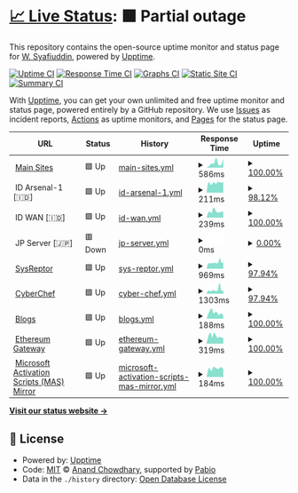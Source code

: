 # [📈 Live Status](https://status.encrypt0r.my.id): <!--live status--> **🟧 Partial outage**

This repository contains the open-source uptime monitor and status page for [W. Syafiuddin](https://encrypt0r.my.id/), powered by [Upptime](https://github.com/upptime/upptime).

[![Uptime CI](https://github.com/its0din-ai/uptime-stats/workflows/Uptime%20CI/badge.svg)](https://github.com/its0din-ai/uptime-stats/actions?query=workflow%3A%22Uptime+CI%22)
[![Response Time CI](https://github.com/its0din-ai/uptime-stats/workflows/Response%20Time%20CI/badge.svg)](https://github.com/its0din-ai/uptime-stats/actions?query=workflow%3A%22Response+Time+CI%22)
[![Graphs CI](https://github.com/its0din-ai/uptime-stats/workflows/Graphs%20CI/badge.svg)](https://github.com/its0din-ai/uptime-stats/actions?query=workflow%3A%22Graphs+CI%22)
[![Static Site CI](https://github.com/its0din-ai/uptime-stats/workflows/Static%20Site%20CI/badge.svg)](https://github.com/its0din-ai/uptime-stats/actions?query=workflow%3A%22Static+Site+CI%22)
[![Summary CI](https://github.com/its0din-ai/uptime-stats/workflows/Summary%20CI/badge.svg)](https://github.com/its0din-ai/uptime-stats/actions?query=workflow%3A%22Summary+CI%22)

With [Upptime](https://upptime.js.org), you can get your own unlimited and free uptime monitor and status page, powered entirely by a GitHub repository. We use [Issues](https://github.com/its0din-ai/uptime-stats/issues) as incident reports, [Actions](https://github.com/its0din-ai/uptime-stats/actions) as uptime monitors, and [Pages](https://status.encrypt0r.my.id) for the status page.

<!--start: status pages-->
<!-- This summary is generated by Upptime (https://github.com/upptime/upptime) -->
<!-- Do not edit this manually, your changes will be overwritten -->
<!-- prettier-ignore -->
| URL | Status | History | Response Time | Uptime |
| --- | ------ | ------- | ------------- | ------ |
| <img alt="" src="https://icons.duckduckgo.com/ip3/encrypt0r.my.id.ico" height="13"> [Main Sites](https://encrypt0r.my.id) | 🟩 Up | [main-sites.yml](https://github.com/its0din-ai/uptime-stats/commits/HEAD/history/main-sites.yml) | <details><summary><img alt="Response time graph" src="./graphs/main-sites/response-time-week.png" height="20"> 586ms</summary><br><a href="https://status.encrypt0r.my.id/history/main-sites"><img alt="Response time 705" src="https://img.shields.io/endpoint?url=https%3A%2F%2Fraw.githubusercontent.com%2Fits0din-ai%2Fuptime-stats%2FHEAD%2Fapi%2Fmain-sites%2Fresponse-time.json"></a><br><a href="https://status.encrypt0r.my.id/history/main-sites"><img alt="24-hour response time 181" src="https://img.shields.io/endpoint?url=https%3A%2F%2Fraw.githubusercontent.com%2Fits0din-ai%2Fuptime-stats%2FHEAD%2Fapi%2Fmain-sites%2Fresponse-time-day.json"></a><br><a href="https://status.encrypt0r.my.id/history/main-sites"><img alt="7-day response time 586" src="https://img.shields.io/endpoint?url=https%3A%2F%2Fraw.githubusercontent.com%2Fits0din-ai%2Fuptime-stats%2FHEAD%2Fapi%2Fmain-sites%2Fresponse-time-week.json"></a><br><a href="https://status.encrypt0r.my.id/history/main-sites"><img alt="30-day response time 591" src="https://img.shields.io/endpoint?url=https%3A%2F%2Fraw.githubusercontent.com%2Fits0din-ai%2Fuptime-stats%2FHEAD%2Fapi%2Fmain-sites%2Fresponse-time-month.json"></a><br><a href="https://status.encrypt0r.my.id/history/main-sites"><img alt="1-year response time 705" src="https://img.shields.io/endpoint?url=https%3A%2F%2Fraw.githubusercontent.com%2Fits0din-ai%2Fuptime-stats%2FHEAD%2Fapi%2Fmain-sites%2Fresponse-time-year.json"></a></details> | <details><summary><a href="https://status.encrypt0r.my.id/history/main-sites">100.00%</a></summary><a href="https://status.encrypt0r.my.id/history/main-sites"><img alt="All-time uptime 100.00%" src="https://img.shields.io/endpoint?url=https%3A%2F%2Fraw.githubusercontent.com%2Fits0din-ai%2Fuptime-stats%2FHEAD%2Fapi%2Fmain-sites%2Fuptime.json"></a><br><a href="https://status.encrypt0r.my.id/history/main-sites"><img alt="24-hour uptime 100.00%" src="https://img.shields.io/endpoint?url=https%3A%2F%2Fraw.githubusercontent.com%2Fits0din-ai%2Fuptime-stats%2FHEAD%2Fapi%2Fmain-sites%2Fuptime-day.json"></a><br><a href="https://status.encrypt0r.my.id/history/main-sites"><img alt="7-day uptime 100.00%" src="https://img.shields.io/endpoint?url=https%3A%2F%2Fraw.githubusercontent.com%2Fits0din-ai%2Fuptime-stats%2FHEAD%2Fapi%2Fmain-sites%2Fuptime-week.json"></a><br><a href="https://status.encrypt0r.my.id/history/main-sites"><img alt="30-day uptime 100.00%" src="https://img.shields.io/endpoint?url=https%3A%2F%2Fraw.githubusercontent.com%2Fits0din-ai%2Fuptime-stats%2FHEAD%2Fapi%2Fmain-sites%2Fuptime-month.json"></a><br><a href="https://status.encrypt0r.my.id/history/main-sites"><img alt="1-year uptime 100.00%" src="https://img.shields.io/endpoint?url=https%3A%2F%2Fraw.githubusercontent.com%2Fits0din-ai%2Fuptime-stats%2FHEAD%2Fapi%2Fmain-sites%2Fuptime-year.json"></a></details>
| <img alt="" src="https://upload.wikimedia.org/wikipedia/commons/thumb/9/9f/Flag_of_Indonesia.svg/125px-Flag_of_Indonesia.svg.png" height="13"> ID Arsenal-1 [🇮🇩] | 🟩 Up | [id-arsenal-1.yml](https://github.com/its0din-ai/uptime-stats/commits/HEAD/history/id-arsenal-1.yml) | <details><summary><img alt="Response time graph" src="./graphs/id-arsenal-1/response-time-week.png" height="20"> 211ms</summary><br><a href="https://status.encrypt0r.my.id/history/id-arsenal-1"><img alt="Response time 215" src="https://img.shields.io/endpoint?url=https%3A%2F%2Fraw.githubusercontent.com%2Fits0din-ai%2Fuptime-stats%2FHEAD%2Fapi%2Fid-arsenal-1%2Fresponse-time.json"></a><br><a href="https://status.encrypt0r.my.id/history/id-arsenal-1"><img alt="24-hour response time 180" src="https://img.shields.io/endpoint?url=https%3A%2F%2Fraw.githubusercontent.com%2Fits0din-ai%2Fuptime-stats%2FHEAD%2Fapi%2Fid-arsenal-1%2Fresponse-time-day.json"></a><br><a href="https://status.encrypt0r.my.id/history/id-arsenal-1"><img alt="7-day response time 211" src="https://img.shields.io/endpoint?url=https%3A%2F%2Fraw.githubusercontent.com%2Fits0din-ai%2Fuptime-stats%2FHEAD%2Fapi%2Fid-arsenal-1%2Fresponse-time-week.json"></a><br><a href="https://status.encrypt0r.my.id/history/id-arsenal-1"><img alt="30-day response time 215" src="https://img.shields.io/endpoint?url=https%3A%2F%2Fraw.githubusercontent.com%2Fits0din-ai%2Fuptime-stats%2FHEAD%2Fapi%2Fid-arsenal-1%2Fresponse-time-month.json"></a><br><a href="https://status.encrypt0r.my.id/history/id-arsenal-1"><img alt="1-year response time 215" src="https://img.shields.io/endpoint?url=https%3A%2F%2Fraw.githubusercontent.com%2Fits0din-ai%2Fuptime-stats%2FHEAD%2Fapi%2Fid-arsenal-1%2Fresponse-time-year.json"></a></details> | <details><summary><a href="https://status.encrypt0r.my.id/history/id-arsenal-1">98.12%</a></summary><a href="https://status.encrypt0r.my.id/history/id-arsenal-1"><img alt="All-time uptime 99.55%" src="https://img.shields.io/endpoint?url=https%3A%2F%2Fraw.githubusercontent.com%2Fits0din-ai%2Fuptime-stats%2FHEAD%2Fapi%2Fid-arsenal-1%2Fuptime.json"></a><br><a href="https://status.encrypt0r.my.id/history/id-arsenal-1"><img alt="24-hour uptime 100.00%" src="https://img.shields.io/endpoint?url=https%3A%2F%2Fraw.githubusercontent.com%2Fits0din-ai%2Fuptime-stats%2FHEAD%2Fapi%2Fid-arsenal-1%2Fuptime-day.json"></a><br><a href="https://status.encrypt0r.my.id/history/id-arsenal-1"><img alt="7-day uptime 98.12%" src="https://img.shields.io/endpoint?url=https%3A%2F%2Fraw.githubusercontent.com%2Fits0din-ai%2Fuptime-stats%2FHEAD%2Fapi%2Fid-arsenal-1%2Fuptime-week.json"></a><br><a href="https://status.encrypt0r.my.id/history/id-arsenal-1"><img alt="30-day uptime 99.55%" src="https://img.shields.io/endpoint?url=https%3A%2F%2Fraw.githubusercontent.com%2Fits0din-ai%2Fuptime-stats%2FHEAD%2Fapi%2Fid-arsenal-1%2Fuptime-month.json"></a><br><a href="https://status.encrypt0r.my.id/history/id-arsenal-1"><img alt="1-year uptime 99.55%" src="https://img.shields.io/endpoint?url=https%3A%2F%2Fraw.githubusercontent.com%2Fits0din-ai%2Fuptime-stats%2FHEAD%2Fapi%2Fid-arsenal-1%2Fuptime-year.json"></a></details>
| <img alt="" src="https://upload.wikimedia.org/wikipedia/commons/thumb/9/9f/Flag_of_Indonesia.svg/125px-Flag_of_Indonesia.svg.png" height="13"> ID WAN [🇮🇩] | 🟩 Up | [id-wan.yml](https://github.com/its0din-ai/uptime-stats/commits/HEAD/history/id-wan.yml) | <details><summary><img alt="Response time graph" src="./graphs/id-wan/response-time-week.png" height="20"> 239ms</summary><br><a href="https://status.encrypt0r.my.id/history/id-wan"><img alt="Response time 222" src="https://img.shields.io/endpoint?url=https%3A%2F%2Fraw.githubusercontent.com%2Fits0din-ai%2Fuptime-stats%2FHEAD%2Fapi%2Fid-wan%2Fresponse-time.json"></a><br><a href="https://status.encrypt0r.my.id/history/id-wan"><img alt="24-hour response time 180" src="https://img.shields.io/endpoint?url=https%3A%2F%2Fraw.githubusercontent.com%2Fits0din-ai%2Fuptime-stats%2FHEAD%2Fapi%2Fid-wan%2Fresponse-time-day.json"></a><br><a href="https://status.encrypt0r.my.id/history/id-wan"><img alt="7-day response time 239" src="https://img.shields.io/endpoint?url=https%3A%2F%2Fraw.githubusercontent.com%2Fits0din-ai%2Fuptime-stats%2FHEAD%2Fapi%2Fid-wan%2Fresponse-time-week.json"></a><br><a href="https://status.encrypt0r.my.id/history/id-wan"><img alt="30-day response time 222" src="https://img.shields.io/endpoint?url=https%3A%2F%2Fraw.githubusercontent.com%2Fits0din-ai%2Fuptime-stats%2FHEAD%2Fapi%2Fid-wan%2Fresponse-time-month.json"></a><br><a href="https://status.encrypt0r.my.id/history/id-wan"><img alt="1-year response time 222" src="https://img.shields.io/endpoint?url=https%3A%2F%2Fraw.githubusercontent.com%2Fits0din-ai%2Fuptime-stats%2FHEAD%2Fapi%2Fid-wan%2Fresponse-time-year.json"></a></details> | <details><summary><a href="https://status.encrypt0r.my.id/history/id-wan">100.00%</a></summary><a href="https://status.encrypt0r.my.id/history/id-wan"><img alt="All-time uptime 100.00%" src="https://img.shields.io/endpoint?url=https%3A%2F%2Fraw.githubusercontent.com%2Fits0din-ai%2Fuptime-stats%2FHEAD%2Fapi%2Fid-wan%2Fuptime.json"></a><br><a href="https://status.encrypt0r.my.id/history/id-wan"><img alt="24-hour uptime 100.00%" src="https://img.shields.io/endpoint?url=https%3A%2F%2Fraw.githubusercontent.com%2Fits0din-ai%2Fuptime-stats%2FHEAD%2Fapi%2Fid-wan%2Fuptime-day.json"></a><br><a href="https://status.encrypt0r.my.id/history/id-wan"><img alt="7-day uptime 100.00%" src="https://img.shields.io/endpoint?url=https%3A%2F%2Fraw.githubusercontent.com%2Fits0din-ai%2Fuptime-stats%2FHEAD%2Fapi%2Fid-wan%2Fuptime-week.json"></a><br><a href="https://status.encrypt0r.my.id/history/id-wan"><img alt="30-day uptime 100.00%" src="https://img.shields.io/endpoint?url=https%3A%2F%2Fraw.githubusercontent.com%2Fits0din-ai%2Fuptime-stats%2FHEAD%2Fapi%2Fid-wan%2Fuptime-month.json"></a><br><a href="https://status.encrypt0r.my.id/history/id-wan"><img alt="1-year uptime 100.00%" src="https://img.shields.io/endpoint?url=https%3A%2F%2Fraw.githubusercontent.com%2Fits0din-ai%2Fuptime-stats%2FHEAD%2Fapi%2Fid-wan%2Fuptime-year.json"></a></details>
| <img alt="" src="https://upload.wikimedia.org/wikipedia/commons/thumb/9/9e/Flag_of_Japan.svg/125px-Flag_of_Japan.svg.png" height="13"> JP Server [🇯🇵] | 🟥 Down | [jp-server.yml](https://github.com/its0din-ai/uptime-stats/commits/HEAD/history/jp-server.yml) | <details><summary><img alt="Response time graph" src="./graphs/jp-server/response-time-week.png" height="20"> 0ms</summary><br><a href="https://status.encrypt0r.my.id/history/jp-server"><img alt="Response time 160" src="https://img.shields.io/endpoint?url=https%3A%2F%2Fraw.githubusercontent.com%2Fits0din-ai%2Fuptime-stats%2FHEAD%2Fapi%2Fjp-server%2Fresponse-time.json"></a><br><a href="https://status.encrypt0r.my.id/history/jp-server"><img alt="24-hour response time 0" src="https://img.shields.io/endpoint?url=https%3A%2F%2Fraw.githubusercontent.com%2Fits0din-ai%2Fuptime-stats%2FHEAD%2Fapi%2Fjp-server%2Fresponse-time-day.json"></a><br><a href="https://status.encrypt0r.my.id/history/jp-server"><img alt="7-day response time 0" src="https://img.shields.io/endpoint?url=https%3A%2F%2Fraw.githubusercontent.com%2Fits0din-ai%2Fuptime-stats%2FHEAD%2Fapi%2Fjp-server%2Fresponse-time-week.json"></a><br><a href="https://status.encrypt0r.my.id/history/jp-server"><img alt="30-day response time 164" src="https://img.shields.io/endpoint?url=https%3A%2F%2Fraw.githubusercontent.com%2Fits0din-ai%2Fuptime-stats%2FHEAD%2Fapi%2Fjp-server%2Fresponse-time-month.json"></a><br><a href="https://status.encrypt0r.my.id/history/jp-server"><img alt="1-year response time 160" src="https://img.shields.io/endpoint?url=https%3A%2F%2Fraw.githubusercontent.com%2Fits0din-ai%2Fuptime-stats%2FHEAD%2Fapi%2Fjp-server%2Fresponse-time-year.json"></a></details> | <details><summary><a href="https://status.encrypt0r.my.id/history/jp-server">0.00%</a></summary><a href="https://status.encrypt0r.my.id/history/jp-server"><img alt="All-time uptime 72.18%" src="https://img.shields.io/endpoint?url=https%3A%2F%2Fraw.githubusercontent.com%2Fits0din-ai%2Fuptime-stats%2FHEAD%2Fapi%2Fjp-server%2Fuptime.json"></a><br><a href="https://status.encrypt0r.my.id/history/jp-server"><img alt="24-hour uptime 0.00%" src="https://img.shields.io/endpoint?url=https%3A%2F%2Fraw.githubusercontent.com%2Fits0din-ai%2Fuptime-stats%2FHEAD%2Fapi%2Fjp-server%2Fuptime-day.json"></a><br><a href="https://status.encrypt0r.my.id/history/jp-server"><img alt="7-day uptime 0.00%" src="https://img.shields.io/endpoint?url=https%3A%2F%2Fraw.githubusercontent.com%2Fits0din-ai%2Fuptime-stats%2FHEAD%2Fapi%2Fjp-server%2Fuptime-week.json"></a><br><a href="https://status.encrypt0r.my.id/history/jp-server"><img alt="30-day uptime 17.23%" src="https://img.shields.io/endpoint?url=https%3A%2F%2Fraw.githubusercontent.com%2Fits0din-ai%2Fuptime-stats%2FHEAD%2Fapi%2Fjp-server%2Fuptime-month.json"></a><br><a href="https://status.encrypt0r.my.id/history/jp-server"><img alt="1-year uptime 72.18%" src="https://img.shields.io/endpoint?url=https%3A%2F%2Fraw.githubusercontent.com%2Fits0din-ai%2Fuptime-stats%2FHEAD%2Fapi%2Fjp-server%2Fuptime-year.json"></a></details>
| <img alt="" src="https://icons.duckduckgo.com/ip3/reporting.encrypt0r.my.id.ico" height="13"> [SysReptor](https://reporting.encrypt0r.my.id) | 🟩 Up | [sys-reptor.yml](https://github.com/its0din-ai/uptime-stats/commits/HEAD/history/sys-reptor.yml) | <details><summary><img alt="Response time graph" src="./graphs/sys-reptor/response-time-week.png" height="20"> 969ms</summary><br><a href="https://status.encrypt0r.my.id/history/sys-reptor"><img alt="Response time 941" src="https://img.shields.io/endpoint?url=https%3A%2F%2Fraw.githubusercontent.com%2Fits0din-ai%2Fuptime-stats%2FHEAD%2Fapi%2Fsys-reptor%2Fresponse-time.json"></a><br><a href="https://status.encrypt0r.my.id/history/sys-reptor"><img alt="24-hour response time 694" src="https://img.shields.io/endpoint?url=https%3A%2F%2Fraw.githubusercontent.com%2Fits0din-ai%2Fuptime-stats%2FHEAD%2Fapi%2Fsys-reptor%2Fresponse-time-day.json"></a><br><a href="https://status.encrypt0r.my.id/history/sys-reptor"><img alt="7-day response time 969" src="https://img.shields.io/endpoint?url=https%3A%2F%2Fraw.githubusercontent.com%2Fits0din-ai%2Fuptime-stats%2FHEAD%2Fapi%2Fsys-reptor%2Fresponse-time-week.json"></a><br><a href="https://status.encrypt0r.my.id/history/sys-reptor"><img alt="30-day response time 941" src="https://img.shields.io/endpoint?url=https%3A%2F%2Fraw.githubusercontent.com%2Fits0din-ai%2Fuptime-stats%2FHEAD%2Fapi%2Fsys-reptor%2Fresponse-time-month.json"></a><br><a href="https://status.encrypt0r.my.id/history/sys-reptor"><img alt="1-year response time 941" src="https://img.shields.io/endpoint?url=https%3A%2F%2Fraw.githubusercontent.com%2Fits0din-ai%2Fuptime-stats%2FHEAD%2Fapi%2Fsys-reptor%2Fresponse-time-year.json"></a></details> | <details><summary><a href="https://status.encrypt0r.my.id/history/sys-reptor">97.94%</a></summary><a href="https://status.encrypt0r.my.id/history/sys-reptor"><img alt="All-time uptime 98.26%" src="https://img.shields.io/endpoint?url=https%3A%2F%2Fraw.githubusercontent.com%2Fits0din-ai%2Fuptime-stats%2FHEAD%2Fapi%2Fsys-reptor%2Fuptime.json"></a><br><a href="https://status.encrypt0r.my.id/history/sys-reptor"><img alt="24-hour uptime 100.00%" src="https://img.shields.io/endpoint?url=https%3A%2F%2Fraw.githubusercontent.com%2Fits0din-ai%2Fuptime-stats%2FHEAD%2Fapi%2Fsys-reptor%2Fuptime-day.json"></a><br><a href="https://status.encrypt0r.my.id/history/sys-reptor"><img alt="7-day uptime 97.94%" src="https://img.shields.io/endpoint?url=https%3A%2F%2Fraw.githubusercontent.com%2Fits0din-ai%2Fuptime-stats%2FHEAD%2Fapi%2Fsys-reptor%2Fuptime-week.json"></a><br><a href="https://status.encrypt0r.my.id/history/sys-reptor"><img alt="30-day uptime 98.26%" src="https://img.shields.io/endpoint?url=https%3A%2F%2Fraw.githubusercontent.com%2Fits0din-ai%2Fuptime-stats%2FHEAD%2Fapi%2Fsys-reptor%2Fuptime-month.json"></a><br><a href="https://status.encrypt0r.my.id/history/sys-reptor"><img alt="1-year uptime 98.26%" src="https://img.shields.io/endpoint?url=https%3A%2F%2Fraw.githubusercontent.com%2Fits0din-ai%2Fuptime-stats%2FHEAD%2Fapi%2Fsys-reptor%2Fuptime-year.json"></a></details>
| <img alt="" src="https://icons.duckduckgo.com/ip3/chef.encrypt0r.my.id.ico" height="13"> [CyberChef](https://chef.encrypt0r.my.id) | 🟩 Up | [cyber-chef.yml](https://github.com/its0din-ai/uptime-stats/commits/HEAD/history/cyber-chef.yml) | <details><summary><img alt="Response time graph" src="./graphs/cyber-chef/response-time-week.png" height="20"> 1303ms</summary><br><a href="https://status.encrypt0r.my.id/history/cyber-chef"><img alt="Response time 1173" src="https://img.shields.io/endpoint?url=https%3A%2F%2Fraw.githubusercontent.com%2Fits0din-ai%2Fuptime-stats%2FHEAD%2Fapi%2Fcyber-chef%2Fresponse-time.json"></a><br><a href="https://status.encrypt0r.my.id/history/cyber-chef"><img alt="24-hour response time 809" src="https://img.shields.io/endpoint?url=https%3A%2F%2Fraw.githubusercontent.com%2Fits0din-ai%2Fuptime-stats%2FHEAD%2Fapi%2Fcyber-chef%2Fresponse-time-day.json"></a><br><a href="https://status.encrypt0r.my.id/history/cyber-chef"><img alt="7-day response time 1303" src="https://img.shields.io/endpoint?url=https%3A%2F%2Fraw.githubusercontent.com%2Fits0din-ai%2Fuptime-stats%2FHEAD%2Fapi%2Fcyber-chef%2Fresponse-time-week.json"></a><br><a href="https://status.encrypt0r.my.id/history/cyber-chef"><img alt="30-day response time 1157" src="https://img.shields.io/endpoint?url=https%3A%2F%2Fraw.githubusercontent.com%2Fits0din-ai%2Fuptime-stats%2FHEAD%2Fapi%2Fcyber-chef%2Fresponse-time-month.json"></a><br><a href="https://status.encrypt0r.my.id/history/cyber-chef"><img alt="1-year response time 1173" src="https://img.shields.io/endpoint?url=https%3A%2F%2Fraw.githubusercontent.com%2Fits0din-ai%2Fuptime-stats%2FHEAD%2Fapi%2Fcyber-chef%2Fresponse-time-year.json"></a></details> | <details><summary><a href="https://status.encrypt0r.my.id/history/cyber-chef">97.94%</a></summary><a href="https://status.encrypt0r.my.id/history/cyber-chef"><img alt="All-time uptime 98.09%" src="https://img.shields.io/endpoint?url=https%3A%2F%2Fraw.githubusercontent.com%2Fits0din-ai%2Fuptime-stats%2FHEAD%2Fapi%2Fcyber-chef%2Fuptime.json"></a><br><a href="https://status.encrypt0r.my.id/history/cyber-chef"><img alt="24-hour uptime 100.00%" src="https://img.shields.io/endpoint?url=https%3A%2F%2Fraw.githubusercontent.com%2Fits0din-ai%2Fuptime-stats%2FHEAD%2Fapi%2Fcyber-chef%2Fuptime-day.json"></a><br><a href="https://status.encrypt0r.my.id/history/cyber-chef"><img alt="7-day uptime 97.94%" src="https://img.shields.io/endpoint?url=https%3A%2F%2Fraw.githubusercontent.com%2Fits0din-ai%2Fuptime-stats%2FHEAD%2Fapi%2Fcyber-chef%2Fuptime-week.json"></a><br><a href="https://status.encrypt0r.my.id/history/cyber-chef"><img alt="30-day uptime 97.73%" src="https://img.shields.io/endpoint?url=https%3A%2F%2Fraw.githubusercontent.com%2Fits0din-ai%2Fuptime-stats%2FHEAD%2Fapi%2Fcyber-chef%2Fuptime-month.json"></a><br><a href="https://status.encrypt0r.my.id/history/cyber-chef"><img alt="1-year uptime 98.09%" src="https://img.shields.io/endpoint?url=https%3A%2F%2Fraw.githubusercontent.com%2Fits0din-ai%2Fuptime-stats%2FHEAD%2Fapi%2Fcyber-chef%2Fuptime-year.json"></a></details>
| <img alt="" src="https://icons.duckduckgo.com/ip3/blog.encrypt0r.my.id.ico" height="13"> [Blogs](https://blog.encrypt0r.my.id) | 🟩 Up | [blogs.yml](https://github.com/its0din-ai/uptime-stats/commits/HEAD/history/blogs.yml) | <details><summary><img alt="Response time graph" src="./graphs/blogs/response-time-week.png" height="20"> 188ms</summary><br><a href="https://status.encrypt0r.my.id/history/blogs"><img alt="Response time 263" src="https://img.shields.io/endpoint?url=https%3A%2F%2Fraw.githubusercontent.com%2Fits0din-ai%2Fuptime-stats%2FHEAD%2Fapi%2Fblogs%2Fresponse-time.json"></a><br><a href="https://status.encrypt0r.my.id/history/blogs"><img alt="24-hour response time 92" src="https://img.shields.io/endpoint?url=https%3A%2F%2Fraw.githubusercontent.com%2Fits0din-ai%2Fuptime-stats%2FHEAD%2Fapi%2Fblogs%2Fresponse-time-day.json"></a><br><a href="https://status.encrypt0r.my.id/history/blogs"><img alt="7-day response time 188" src="https://img.shields.io/endpoint?url=https%3A%2F%2Fraw.githubusercontent.com%2Fits0din-ai%2Fuptime-stats%2FHEAD%2Fapi%2Fblogs%2Fresponse-time-week.json"></a><br><a href="https://status.encrypt0r.my.id/history/blogs"><img alt="30-day response time 182" src="https://img.shields.io/endpoint?url=https%3A%2F%2Fraw.githubusercontent.com%2Fits0din-ai%2Fuptime-stats%2FHEAD%2Fapi%2Fblogs%2Fresponse-time-month.json"></a><br><a href="https://status.encrypt0r.my.id/history/blogs"><img alt="1-year response time 263" src="https://img.shields.io/endpoint?url=https%3A%2F%2Fraw.githubusercontent.com%2Fits0din-ai%2Fuptime-stats%2FHEAD%2Fapi%2Fblogs%2Fresponse-time-year.json"></a></details> | <details><summary><a href="https://status.encrypt0r.my.id/history/blogs">100.00%</a></summary><a href="https://status.encrypt0r.my.id/history/blogs"><img alt="All-time uptime 100.00%" src="https://img.shields.io/endpoint?url=https%3A%2F%2Fraw.githubusercontent.com%2Fits0din-ai%2Fuptime-stats%2FHEAD%2Fapi%2Fblogs%2Fuptime.json"></a><br><a href="https://status.encrypt0r.my.id/history/blogs"><img alt="24-hour uptime 100.00%" src="https://img.shields.io/endpoint?url=https%3A%2F%2Fraw.githubusercontent.com%2Fits0din-ai%2Fuptime-stats%2FHEAD%2Fapi%2Fblogs%2Fuptime-day.json"></a><br><a href="https://status.encrypt0r.my.id/history/blogs"><img alt="7-day uptime 100.00%" src="https://img.shields.io/endpoint?url=https%3A%2F%2Fraw.githubusercontent.com%2Fits0din-ai%2Fuptime-stats%2FHEAD%2Fapi%2Fblogs%2Fuptime-week.json"></a><br><a href="https://status.encrypt0r.my.id/history/blogs"><img alt="30-day uptime 100.00%" src="https://img.shields.io/endpoint?url=https%3A%2F%2Fraw.githubusercontent.com%2Fits0din-ai%2Fuptime-stats%2FHEAD%2Fapi%2Fblogs%2Fuptime-month.json"></a><br><a href="https://status.encrypt0r.my.id/history/blogs"><img alt="1-year uptime 100.00%" src="https://img.shields.io/endpoint?url=https%3A%2F%2Fraw.githubusercontent.com%2Fits0din-ai%2Fuptime-stats%2FHEAD%2Fapi%2Fblogs%2Fuptime-year.json"></a></details>
| <img alt="" src="https://icons.duckduckgo.com/ip3/eth.encrypt0r.my.id.ico" height="13"> [Ethereum Gateway](https://eth.encrypt0r.my.id) | 🟩 Up | [ethereum-gateway.yml](https://github.com/its0din-ai/uptime-stats/commits/HEAD/history/ethereum-gateway.yml) | <details><summary><img alt="Response time graph" src="./graphs/ethereum-gateway/response-time-week.png" height="20"> 319ms</summary><br><a href="https://status.encrypt0r.my.id/history/ethereum-gateway"><img alt="Response time 322" src="https://img.shields.io/endpoint?url=https%3A%2F%2Fraw.githubusercontent.com%2Fits0din-ai%2Fuptime-stats%2FHEAD%2Fapi%2Fethereum-gateway%2Fresponse-time.json"></a><br><a href="https://status.encrypt0r.my.id/history/ethereum-gateway"><img alt="24-hour response time 456" src="https://img.shields.io/endpoint?url=https%3A%2F%2Fraw.githubusercontent.com%2Fits0din-ai%2Fuptime-stats%2FHEAD%2Fapi%2Fethereum-gateway%2Fresponse-time-day.json"></a><br><a href="https://status.encrypt0r.my.id/history/ethereum-gateway"><img alt="7-day response time 319" src="https://img.shields.io/endpoint?url=https%3A%2F%2Fraw.githubusercontent.com%2Fits0din-ai%2Fuptime-stats%2FHEAD%2Fapi%2Fethereum-gateway%2Fresponse-time-week.json"></a><br><a href="https://status.encrypt0r.my.id/history/ethereum-gateway"><img alt="30-day response time 315" src="https://img.shields.io/endpoint?url=https%3A%2F%2Fraw.githubusercontent.com%2Fits0din-ai%2Fuptime-stats%2FHEAD%2Fapi%2Fethereum-gateway%2Fresponse-time-month.json"></a><br><a href="https://status.encrypt0r.my.id/history/ethereum-gateway"><img alt="1-year response time 322" src="https://img.shields.io/endpoint?url=https%3A%2F%2Fraw.githubusercontent.com%2Fits0din-ai%2Fuptime-stats%2FHEAD%2Fapi%2Fethereum-gateway%2Fresponse-time-year.json"></a></details> | <details><summary><a href="https://status.encrypt0r.my.id/history/ethereum-gateway">100.00%</a></summary><a href="https://status.encrypt0r.my.id/history/ethereum-gateway"><img alt="All-time uptime 100.00%" src="https://img.shields.io/endpoint?url=https%3A%2F%2Fraw.githubusercontent.com%2Fits0din-ai%2Fuptime-stats%2FHEAD%2Fapi%2Fethereum-gateway%2Fuptime.json"></a><br><a href="https://status.encrypt0r.my.id/history/ethereum-gateway"><img alt="24-hour uptime 100.00%" src="https://img.shields.io/endpoint?url=https%3A%2F%2Fraw.githubusercontent.com%2Fits0din-ai%2Fuptime-stats%2FHEAD%2Fapi%2Fethereum-gateway%2Fuptime-day.json"></a><br><a href="https://status.encrypt0r.my.id/history/ethereum-gateway"><img alt="7-day uptime 100.00%" src="https://img.shields.io/endpoint?url=https%3A%2F%2Fraw.githubusercontent.com%2Fits0din-ai%2Fuptime-stats%2FHEAD%2Fapi%2Fethereum-gateway%2Fuptime-week.json"></a><br><a href="https://status.encrypt0r.my.id/history/ethereum-gateway"><img alt="30-day uptime 100.00%" src="https://img.shields.io/endpoint?url=https%3A%2F%2Fraw.githubusercontent.com%2Fits0din-ai%2Fuptime-stats%2FHEAD%2Fapi%2Fethereum-gateway%2Fuptime-month.json"></a><br><a href="https://status.encrypt0r.my.id/history/ethereum-gateway"><img alt="1-year uptime 100.00%" src="https://img.shields.io/endpoint?url=https%3A%2F%2Fraw.githubusercontent.com%2Fits0din-ai%2Fuptime-stats%2FHEAD%2Fapi%2Fethereum-gateway%2Fuptime-year.json"></a></details>
| <img alt="" src="https://icons.duckduckgo.com/ip3/scripts.encrypt0r.my.id.ico" height="13"> [Microsoft Activation Scripts (MAS) Mirror](https://scripts.encrypt0r.my.id/mas) | 🟩 Up | [microsoft-activation-scripts-mas-mirror.yml](https://github.com/its0din-ai/uptime-stats/commits/HEAD/history/microsoft-activation-scripts-mas-mirror.yml) | <details><summary><img alt="Response time graph" src="./graphs/microsoft-activation-scripts-mas-mirror/response-time-week.png" height="20"> 184ms</summary><br><a href="https://status.encrypt0r.my.id/history/microsoft-activation-scripts-mas-mirror"><img alt="Response time 222" src="https://img.shields.io/endpoint?url=https%3A%2F%2Fraw.githubusercontent.com%2Fits0din-ai%2Fuptime-stats%2FHEAD%2Fapi%2Fmicrosoft-activation-scripts-mas-mirror%2Fresponse-time.json"></a><br><a href="https://status.encrypt0r.my.id/history/microsoft-activation-scripts-mas-mirror"><img alt="24-hour response time 151" src="https://img.shields.io/endpoint?url=https%3A%2F%2Fraw.githubusercontent.com%2Fits0din-ai%2Fuptime-stats%2FHEAD%2Fapi%2Fmicrosoft-activation-scripts-mas-mirror%2Fresponse-time-day.json"></a><br><a href="https://status.encrypt0r.my.id/history/microsoft-activation-scripts-mas-mirror"><img alt="7-day response time 184" src="https://img.shields.io/endpoint?url=https%3A%2F%2Fraw.githubusercontent.com%2Fits0din-ai%2Fuptime-stats%2FHEAD%2Fapi%2Fmicrosoft-activation-scripts-mas-mirror%2Fresponse-time-week.json"></a><br><a href="https://status.encrypt0r.my.id/history/microsoft-activation-scripts-mas-mirror"><img alt="30-day response time 217" src="https://img.shields.io/endpoint?url=https%3A%2F%2Fraw.githubusercontent.com%2Fits0din-ai%2Fuptime-stats%2FHEAD%2Fapi%2Fmicrosoft-activation-scripts-mas-mirror%2Fresponse-time-month.json"></a><br><a href="https://status.encrypt0r.my.id/history/microsoft-activation-scripts-mas-mirror"><img alt="1-year response time 222" src="https://img.shields.io/endpoint?url=https%3A%2F%2Fraw.githubusercontent.com%2Fits0din-ai%2Fuptime-stats%2FHEAD%2Fapi%2Fmicrosoft-activation-scripts-mas-mirror%2Fresponse-time-year.json"></a></details> | <details><summary><a href="https://status.encrypt0r.my.id/history/microsoft-activation-scripts-mas-mirror">100.00%</a></summary><a href="https://status.encrypt0r.my.id/history/microsoft-activation-scripts-mas-mirror"><img alt="All-time uptime 100.00%" src="https://img.shields.io/endpoint?url=https%3A%2F%2Fraw.githubusercontent.com%2Fits0din-ai%2Fuptime-stats%2FHEAD%2Fapi%2Fmicrosoft-activation-scripts-mas-mirror%2Fuptime.json"></a><br><a href="https://status.encrypt0r.my.id/history/microsoft-activation-scripts-mas-mirror"><img alt="24-hour uptime 100.00%" src="https://img.shields.io/endpoint?url=https%3A%2F%2Fraw.githubusercontent.com%2Fits0din-ai%2Fuptime-stats%2FHEAD%2Fapi%2Fmicrosoft-activation-scripts-mas-mirror%2Fuptime-day.json"></a><br><a href="https://status.encrypt0r.my.id/history/microsoft-activation-scripts-mas-mirror"><img alt="7-day uptime 100.00%" src="https://img.shields.io/endpoint?url=https%3A%2F%2Fraw.githubusercontent.com%2Fits0din-ai%2Fuptime-stats%2FHEAD%2Fapi%2Fmicrosoft-activation-scripts-mas-mirror%2Fuptime-week.json"></a><br><a href="https://status.encrypt0r.my.id/history/microsoft-activation-scripts-mas-mirror"><img alt="30-day uptime 100.00%" src="https://img.shields.io/endpoint?url=https%3A%2F%2Fraw.githubusercontent.com%2Fits0din-ai%2Fuptime-stats%2FHEAD%2Fapi%2Fmicrosoft-activation-scripts-mas-mirror%2Fuptime-month.json"></a><br><a href="https://status.encrypt0r.my.id/history/microsoft-activation-scripts-mas-mirror"><img alt="1-year uptime 100.00%" src="https://img.shields.io/endpoint?url=https%3A%2F%2Fraw.githubusercontent.com%2Fits0din-ai%2Fuptime-stats%2FHEAD%2Fapi%2Fmicrosoft-activation-scripts-mas-mirror%2Fuptime-year.json"></a></details>

<!--end: status pages-->

[**Visit our status website →**](https://status.encrypt0r.my.id)

## 📄 License

- Powered by: [Upptime](https://github.com/upptime/upptime)
- Code: [MIT](./LICENSE) © [Anand Chowdhary](https://anandchowdhary.com), supported by [Pabio](https://pabio.com)
- Data in the `./history` directory: [Open Database License](https://opendatacommons.org/licenses/odbl/1-0/)
